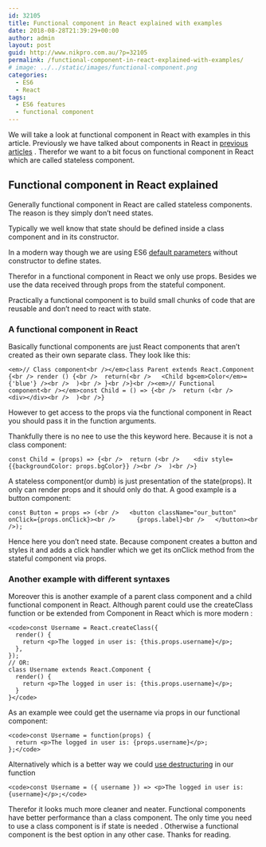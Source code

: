 ```yaml
---
id: 32105
title: Functional component in React explained with examples
date: 2018-08-28T21:39:29+00:00
author: admin
layout: post
guid: http://www.nikpro.com.au/?p=32105
permalink: /functional-component-in-react-explained-with-examples/
# image: ../../static/images/functional-component.png
categories:
  - ES6
  - React
tags:
  - ES6 features
  - functional component
---
```

We will take a look at functional component in React with examples in this article. Previously we have talked about components in React in [previous](http://www.nikpro.com.au/react-component-building-blocks-simple-explanation-part-1/) [articles](http://www.nikpro.com.au/more-on-react-components-with-examples/) . Therefor we want to a bit focus on functional component in React which are called stateless component.

## Functional component in React explained

Generally functional component in React are called stateless components. The reason is they simply don&#8217;t need states. 

Typically we well know that state should be defined inside a class component and in its constructor.

In a modern way though we are using ES6 [default parameters](http://www.nikpro.com.au/default-parameters-in-javascript-es6-explained/) without constructor to define states. 

Therefor in a functional component in React we only use props. Besides we use the data received through props from the stateful component.

Practically a functional component is to build small chunks of code that are reusable and don&#8217;t need to react with state. 

### A functional component in React

Basically functional components are just React components that aren’t created as their own separate class. They look like this:


```
<em>// Class component<br /></em>class Parent extends React.Component {<br /> render () {<br />  return(<br />   <Child bg<em>Color</em>={'blue'} /><br />  )<br /> }<br />}<br /><em>// Functional component<br /></em>const Child = () => {<br />  return (<br />    <div></div><br />  )<br />}
```


However to get access to the props via the functional component in React you should pass it in the function arguments. 

Thankfully there is no nee to use the this keyword here. Because it is not a class component:


```
const Child = (props) => {<br />  return (<br />    <div style={{backgroundColor: props.bgColor}} /><br />  )<br />}
```


A stateless component(or dumb) is just presentation of the state(props). It only can render props and it should only do that. A good example is a button component: 


```
const Button = props => (<br />   <button className="our_button" onClick={props.onClick}><br />      {props.label}<br />   </button><br />);
```


Hence here you don&#8217;t need state. Because component creates a button and styles it and adds a click handler which we get its onClick method from the stateful component via props.

### Another example with different syntaxes

Moreover this is another example of a parent class component and a child functional component in React. Although parent could use the createClass function or be extended from Component in React which is more modern :


```
<code>const Username = React.createClass({
  render() {
    return <p>The logged in user is: {this.props.username}</p>;
  },
});
// OR:
class Username extends React.Component {
  render() {
    return <p>The logged in user is: {this.props.username}</p>;
  }
}</code>
```


As an example wee could get the username via props in our functional component:


```
<code>const Username = function(props) {
  return <p>The logged in user is: {props.username}</p>;
};</code>
```


Alternatively which is a better way we could [use destructuring](http://www.nikpro.com.au/using-es6-destructuring-in-react-application-codes/) in our function


```
<code>const Username = ({ username }) => <p>The logged in user is: {username}</p>;</code>
```


Therefor it looks much more cleaner and neater. Functional components have better performance than a class component. The only time you need to use a class component is if state is needed . Otherwise a functional component is the best option in any other case. Thanks for reading.